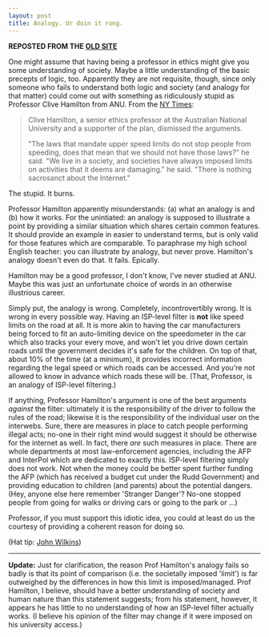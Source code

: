 ```yaml
---
layout: post
title: Analogy. Ur doin it rong.
---
```

**REPOSTED FROM THE [OLD SITE](http://wp.me/pmPll-i)**

One might assume that having being a professor in ethics might give you some understanding of society. Maybe a little understanding of the basic precepts of logic, too. Apparently they are not requisite, though, since only someone who fails to understand both logic and society (and analogy for that matter) could come out with something as ridiculously stupid as Professor Clive Hamilton from ANU. From the [NY Times](http://www.nytimes.com/2008/12/12/technology/internet/12cyber.html?_r=1&amp;ref=technology):

> Clive Hamilton, a senior ethics professor at the Australian National University and a supporter of the plan, dismissed the arguments.
> 
> "The laws that mandate upper speed limits do not stop people from speeding, does that mean that we should not have those laws?" he said. "We live in a society, and societies have always imposed limits on activities that it deems are damaging." he said. "There is nothing sacrosanct about the Internet."

The stupid. It burns.

Professor Hamilton apparently misunderstands: (a) what an analogy is and (b) how it works. For the unintiated: an analogy is supposed to illustrate a point by providing a similar situation which shares certain common features. It should provide an example in easier to understand terms, but is only valid for those features which are comparable. To paraphrase my high school English teacher: you can illustrate by analogy, but never prove. Hamilton's analogy doesn't even do that. It fails. Epically.

Hamilton may be a good professor, I don't know, I've never studied at ANU. Maybe this was just an unfortunate choice of words in an otherwise illustrious career.

Simply put, the analogy is wrong. Completely, incontrovertibly wrong. It is wrong in every possible way. Having an ISP-level filter is **not** like speed limits on the road at all. It is more akin to having the car manufacturers being forced to fit an auto-limiting device on the speedometer in the car which also tracks your every move, and won't let you drive down certain roads until the government decides it's safe for the children. On top of that, about 10% of the time (at a minimum), it provides incorrect information regarding the legal speed or which roads can be accessed. And you're not allowed to know in advance which roads these will be. (That, Professor, is an analogy of ISP-level filtering.)

If anything, Professor Hamilton's argument is one of the best arguments *against* the filter: ultimately it is the responsibility of the driver to follow the rules of the road; likewise it is the responsibility of the individual user on the interwebs. Sure, there are measures in place to catch people performing illegal acts; no-one in their right mind would suggest it should be otherwise for the internet as well. In fact, there *are* such measures in place. There are whole departments at most law-enforcement agencies, including the AFP and InterPol which are dedicated to exactly this. ISP-level filtering simply does not work. Not when the money could be better spent further funding the AFP (which has received a budget cut under the Rudd Government) and providing education to children (and parents) about the potential dangers. (Hey, anyone else here remember 'Stranger Danger'? No-one stopped people from going for walks or driving cars or going to the park or ...)

Professor, if you must support this idiotic idea, you could at least do us the courtesy of providing a coherent reason for doing so.

(Hat tip: [John Wilkins](http://droughtresistant.blogspot.com/2008/12/latest-bits-on-clean-feed.html))

<hr />

**Update:** Just for clarification, the reason Prof Hamilton's analogy fails so badly is that its point of comparison (i.e. the societally imposed 'limit') is far outweighed by the differences in how this limit is imposed/managed. Prof Hamilton, I believe, should have a better understanding of society and human nature than this statement suggests; from his statement, however, it appears he has little to no understanding of how an ISP-level filter actually works. (I believe his opinion of the filter may change if it were imposed on his university access.)